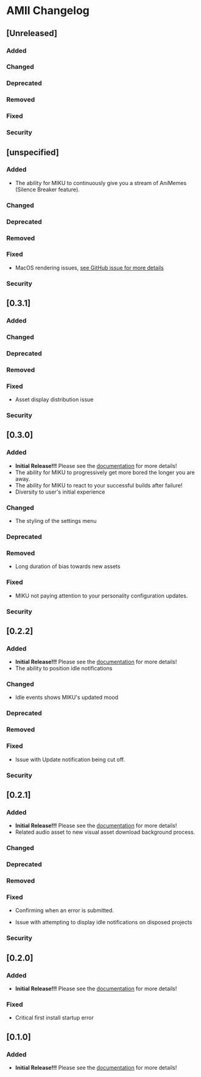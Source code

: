 <!-- Keep a Changelog guide -> https://keepachangelog.com -->

# AMII Changelog

## [Unreleased]
### Added

### Changed

### Deprecated

### Removed

### Fixed

### Security
## [unspecified]

### Added
- The ability for MIKU to continuously give you a stream of AniMemes (Silence Breaker feature).

### Changed

### Deprecated

### Removed

### Fixed
- MacOS rendering issues, [see GitHub issue for more details](https://github.com/Unthrottled/AMII/issues/44)

### Security
## [0.3.1]

### Added

### Changed

### Deprecated

### Removed

### Fixed
- Asset display distribution issue

### Security
## [0.3.0]

### Added
- **Initial Release!!!** Please see the <a href="https://github.com/Unthrottled/AMII#documentation">
  documentation</a> for more details!
- The ability for MIKU to progressively get more bored the longer you are away.
- The ability for MIKU to react to your successful builds after failure!
- Diversity to user's initial experience

### Changed
- The styling of the settings menu

### Deprecated

### Removed
- Long duration of bias towards new assets

### Fixed

- MIKU not paying attention to your personality configuration updates.

### Security

## [0.2.2]
### Added
- **Initial Release!!!** Please see the <a href="https://github.com/Unthrottled/AMII#documentation">
  documentation</a> for more details!
- The ability to position idle notifications

### Changed
- Idle events shows MIKU's updated mood

### Deprecated

### Removed

### Fixed
- Issue with Update notification being cut off.

### Security

## [0.2.1]

### Added
- **Initial Release!!!** Please see the <a href="https://github.com/Unthrottled/AMII#documentation">
  documentation</a> for more details!
- Related audio asset to new visual asset download background process.

### Changed

### Deprecated

### Removed

### Fixed
- Confirming when an error is submitted.

- Issue with attempting to display idle notifications on disposed projects

### Security

## [0.2.0]

### Added
- **Initial Release!!!** Please see the <a href="https://github.com/Unthrottled/AMII#documentation">
  documentation</a> for more details!

### Fixed
- Critical first install startup error

## [0.1.0]

### Added
- **Initial Release!!!** Please see the <a href="https://github.com/Unthrottled/AMII#documentation">
documentation</a> for more details!
